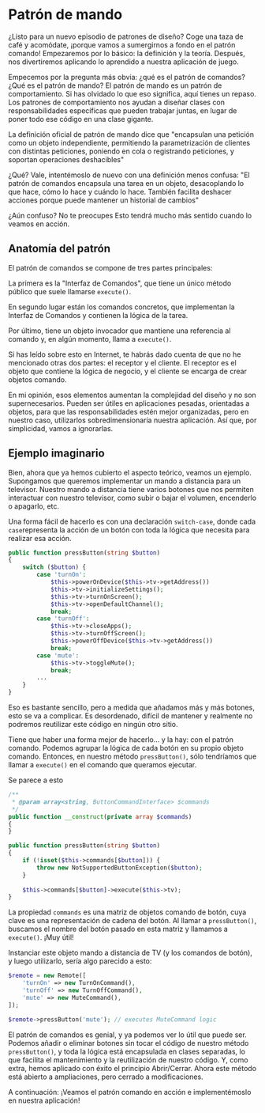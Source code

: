 # Patrón de mando

¿Listo para un nuevo episodio de patrones de diseño? Coge una taza de café y acomódate, ¡porque vamos a sumergirnos a fondo en el patrón comando! Empezaremos por lo básico: la definición y la teoría. Después, nos divertiremos aplicando lo aprendido a nuestra aplicación de juego.

Empecemos por la pregunta más obvia: ¿qué es el patrón de comandos? ¿Qué es el patrón de mando? El patrón de mando es un patrón de comportamiento. Si has olvidado lo que eso significa, aquí tienes un repaso. Los patrones de comportamiento nos ayudan a diseñar clases con responsabilidades específicas que pueden trabajar juntas, en lugar de poner todo ese código en una clase gigante.

La definición oficial de patrón de mando dice que "encapsulan una petición como un objeto independiente, permitiendo la parametrización de clientes con distintas peticiones, poniendo en cola o registrando peticiones, y soportan operaciones deshacibles"

¿Qué? Vale, intentémoslo de nuevo con una definición menos confusa: "El patrón de comandos encapsula una tarea en un objeto, desacoplando lo que hace, cómo lo hace y cuándo lo hace. También facilita deshacer acciones porque puede mantener un historial de cambios"

¿Aún confuso? No te preocupes Esto tendrá mucho más sentido cuando lo veamos en acción.

## Anatomía del patrón

El patrón de comandos se compone de tres partes principales:

La primera es la "Interfaz de Comandos", que tiene un único método público que suele llamarse `execute()`.

En segundo lugar están los comandos concretos, que implementan la Interfaz de Comandos y contienen la lógica de la tarea.

Por último, tiene un objeto invocador que mantiene una referencia al comando y, en algún momento, llama a `execute()`.

Si has leído sobre esto en Internet, te habrás dado cuenta de que no he mencionado otras dos partes: el receptor y el cliente. El receptor es el objeto que contiene la lógica de negocio, y el cliente se encarga de crear objetos comando.

En mi opinión, esos elementos aumentan la complejidad del diseño y no son supernecesarios. Pueden ser útiles en aplicaciones pesadas, orientadas a objetos, para que las responsabilidades estén mejor organizadas, pero en nuestro caso, utilizarlos sobredimensionaría nuestra aplicación. Así que, por simplicidad, vamos a ignorarlas.

## Ejemplo imaginario

Bien, ahora que ya hemos cubierto el aspecto teórico, veamos un ejemplo. Supongamos que queremos implementar un mando a distancia para un televisor. Nuestro mando a distancia tiene varios botones que nos permiten interactuar con nuestro televisor, como subir o bajar el volumen, encenderlo o apagarlo, etc.

Una forma fácil de hacerlo es con una declaración `switch-case`, donde cada `case`representa la acción de un botón con toda la lógica que necesita para realizar esa acción.

```php
public function pressButton(string $button)
{
    switch ($button) {
        case 'turnOn':
            $this->powerOnDevice($this->tv->getAddress())
            $this->tv->initializeSettings();
            $this->tv->turnOnScreen();
            $this->tv->openDefaultChannel();
            break;
        case 'turnOff':
            $this->tv->closeApps();
            $this->tv->turnOffScreen();
            $this->powerOffDevice($this->tv->getAddress())
            break;
        case 'mute':
            $this->tv->toggleMute();
            break;
        ...
    }
}
```

Eso es bastante sencillo, pero a medida que añadamos más y más botones, esto se va a complicar. Es desordenado, difícil de mantener y realmente no podremos reutilizar este código en ningún otro sitio.

Tiene que haber una forma mejor de hacerlo... y la hay: con el patrón comando. Podemos agrupar la lógica de cada botón en su propio objeto comando. Entonces, en nuestro método `pressButton()`, sólo tendríamos que llamar a `execute()` en el comando que queramos ejecutar.

Se parece a esto

```php
/**
 * @param array<string, ButtonCommandInterface> $commands
 */
public function __construct(private array $commands)
{
}

public function pressButton(string $button)
{
    if (!isset($this->commands[$button])) {
        throw new NotSupportedButtonException($button);
    }
    
    $this->commands[$button]->execute($this->tv);
}
```

La propiedad `commands` es una matriz de objetos comando de botón, cuya clave es una representación de cadena del botón. Al llamar a `pressButton()`, buscamos el nombre del botón pasado en esta matriz y llamamos a `execute()`. ¡Muy útil!

Instanciar este objeto mando a distancia de TV (y los comandos de botón), y luego utilizarlo, sería algo parecido a esto:

```php
$remote = new Remote([
    'turnOn' => new TurnOnCommand(),
    'turnOff' => new TurnOffCommand(),
    'mute' => new MuteCommand(),
]);

$remote->pressButton('mute'); // executes MuteCommand logic
```

El patrón de comandos es genial, y ya podemos ver lo útil que puede ser. Podemos añadir o eliminar botones sin tocar el código de nuestro método `pressButton()`, y toda la lógica está encapsulada en clases separadas, lo que facilita el mantenimiento y la reutilización de nuestro código. Y, como extra, hemos aplicado con éxito el principio Abrir/Cerrar. Ahora este método está abierto a ampliaciones, pero cerrado a modificaciones.

A continuación: ¡Veamos el patrón comando en acción e implementémoslo en nuestra aplicación!
